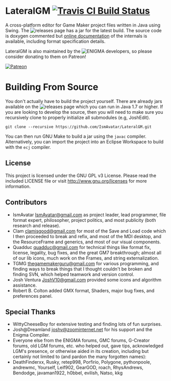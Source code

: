 LateralGM [![Travis CI Build Status](https://travis-ci.org/IsmAvatar/lateralgm.svg?branch=master)](https://travis-ci.org/github/IsmAvatar/LateralGM)
=========
A cross-platform editor for Game Maker project files written in Java using Swing. The ![releases page](https://github.com/IsmAvatar/LateralGM/releases) has a jar for the latest build. The source code is doxygen commented but [online documentation](http://enigma-dev.org/docs/Wiki/LateralGM) of the internals is available, including format specification details.

LateralGM is also maintained by the ![ENIGMA](https://github.com/enigma-dev/enigma-dev) developers, so please consider donating to them on Patreon!

[![Patreon](https://enigma-dev.org/site/images/v4/patreon.png)](https://www.patreon.com/m/enigma_dev) 

Building From Source
=======
You don't actually have to build the project yourself. There are already jars available on the ![releases page](https://github.com/IsmAvatar/LateralGM/releases) which you can run in Java 1.7 or higher. If you are looking to develop the source, then you will need to make sure you recursively clone to properly initialize all submodules (e.g, JoshEdit).

```git clone --recursive https://github.com/IsmAvatar/LateralGM.git```

You can then run GNU Make to build a jar using the `javac` compiler. Alternatively, you can import the project into an Eclipse Workspace to build with the `ecj` compiler.

License
-------
This project is licensed under the GNU GPL v3 License. Please read the included LICENSE file or visit http://www.gnu.org/licenses for more information.

Contributors
-------
* IsmAvatar <IsmAvatar@gmail.com> as project leader, lead programmer, file format expert,
 philosopher, project politics, and most publicity (both research and release).
* Clam <clamisgood@gmail.com> for most of the Save and Load code
 which I then proceeded to break and refix, and most of the MDI desktop,
 and the ResourceFrame and generics, and most of our visual components.
* Quadduc <quadduc@gmail.com> for technical things
 like format fix, license, legality, bug fixes, and the great GM7 breakthrough;
 almost all of our lib icons, much work on the Frames, and string externalization.
* TGMG <thegamemakerguru@gmail.com> for various programming,
 and finding ways to break things that I thought couldn't be broken
 and finding SVN, which helped teamwork and version control.
* Josh Ventura <JoshV10@gmail.com> provided some icons and algorithm assistance.
* Robert B. Colton added GMX format, Shaders, major bug fixes, and preferences panel.

Special Thanks
-------
* WittyCheeseBoy for extensive testing and finding lots of fun surprises.
* Josh@Dreamland <joshv@zoominternet.net> for his support and the Enigma Compiler.
* Everyone else from the ENIGMA forums, GMC forums, G-Creator forums, old LGM forums, etc.
 who helped out, gave tips, acknowledged LGM's presence, or otherwise aided in its creation,
 including but certainly not limited to (and pardon the many forgotten names):
* DeathFinderxx, Rusky, retep998, Porfirio, Polygone, pythonpoole, andrewmc, Yourself, Leif902,
GearGOD, roach, RhysAndrews, Bendodge, javaman1922, h0bbel, evilish, Natso, kkg
